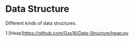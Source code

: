 # Data Structure

Different kinds of data structures.

1.[Heap]<https://github.com/Gxs16/Data-Structure/heap.py>